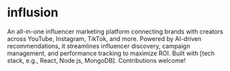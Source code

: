# influsion
An all-in-one influencer marketing platform connecting brands with creators across YouTube, Instagram, TikTok, and more. Powered by AI-driven recommendations, it streamlines influencer discovery, campaign management, and performance tracking to maximize ROI. Built with [tech stack, e.g., React, Node.js, MongoDB]. Contributions welcome!
